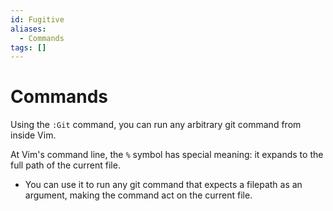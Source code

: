 ```yaml
---
id: Fugitive
aliases:
  - Commands
tags: []
---
```


# Commands

Using the `:Git` command, you can run any arbitrary git command from inside Vim.

At Vim's command line, the `%` symbol has special meaning: it expands to the 
full path of the current file.
- You can use it to run any git command that expects a filepath as an argument,
  making the command act on the current file.




